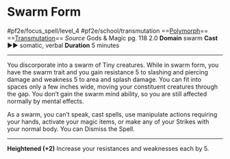 # Swarm Form
#pf2e/focus_spell/level_4 #pf2e/school/transmutation 
==[Polymorph](rules/traits/polymorph.md)== ==[Transmutation](rules/traits/transmutation.md)==
*Source* Gods & Magic pg. 118 2.0
**Domain** swarm
**Cast** ►► somatic, verbal
**Duration** 5 minutes

---
You discorporate into a swarm of Tiny creatures. While in swarm form, you have the swarm trait and you gain resistance 5 to slashing and piercing damage and weakness 5 to area and splash damage. You can fit into spaces only a few inches wide, moving your constituent creatures through the gap. You don’t gain the swarm mind ability, so you are still affected normally by mental effects.

As a swarm, you can’t speak, cast spells, use manipulate actions requiring your hands, activate your magic items, or make any of your Strikes with your normal body. You can Dismiss the Spell.

<hr>

**Heightened (+2)** Increase your resistances and weaknesses each by 5.
